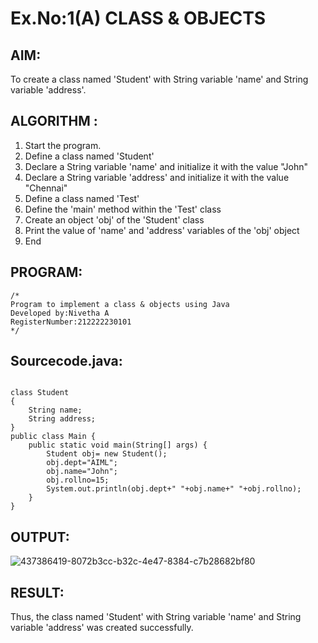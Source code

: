 # Ex.No:1(A) CLASS & OBJECTS

## AIM:
To create a class named 'Student' with String variable 'name' and String variable 'address'.

## ALGORITHM :
1.	Start the program.
2.	Define a class named 'Student'
3.	Declare a String variable 'name' and initialize it with the value "John"
4.	Declare a String variable 'address' and initialize it with the value "Chennai"
5.	Define a class named 'Test'
6.	Define the 'main' method within the 'Test' class
7.	Create an object 'obj' of the 'Student' class
8.	Print the value of 'name' and 'address' variables of the 'obj' object
9.	End



## PROGRAM:
 ```
/*
Program to implement a class & objects using Java
Developed by:Nivetha A 
RegisterNumber:212222230101  
*/
```

## Sourcecode.java:
```

class Student
{
    String name;
    String address;
}
public class Main {
    public static void main(String[] args) {
        Student obj= new Student();
        obj.dept="AIML";
        obj.name="John";
        obj.rollno=15;   
        System.out.println(obj.dept+" "+obj.name+" "+obj.rollno);
    }   
} 
```





## OUTPUT:
![437386419-8072b3cc-b32c-4e47-8384-c7b28682bf80](https://github.com/user-attachments/assets/c100cb9b-478d-4e48-8f79-2897bf30bfed)



## RESULT:
Thus, the class named 'Student' with String variable 'name' and String variable 'address' was created successfully.
